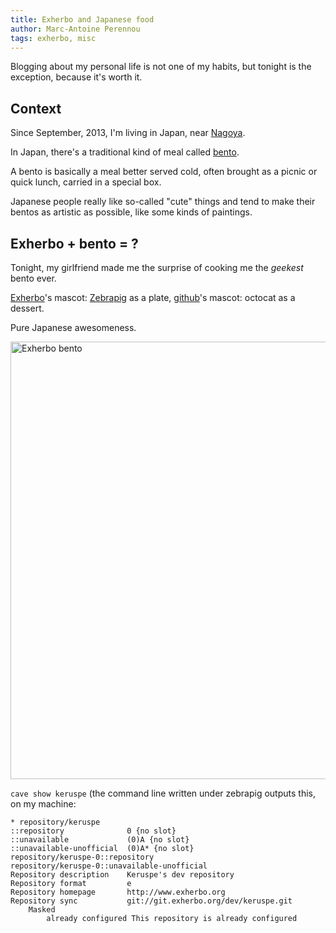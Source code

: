 ```yaml
---
title: Exherbo and Japanese food
author: Marc-Antoine Perennou
tags: exherbo, misc
---
```


Blogging about my personal life is not one of my habits, but tonight is the exception, because it's worth it.

## Context

Since September, 2013, I'm living in Japan, near [Nagoya](http://en.wikipedia.org/wiki/Nagoya).

In Japan, there's a traditional kind of meal called [bento](http://en.wikipedia.org/wiki/Bento).

A bento is basically a meal better served cold, often brought as a picnic or quick lunch, carried in a special box.

Japanese people really like so-called "cute" things and tend to make their bentos as artistic as possible, like some
kinds of paintings.

## Exherbo + bento = ?

Tonight, my girlfriend made me the surprise of cooking me the *geekest* bento ever.

[Exherbo](http://www.exherbo.org/)'s mascot: [Zebrapig](http://dev.exherbo.org/~zebrapig/) as a plate,
[github](https://github.com/)'s mascot: octocat as a dessert.

Pure Japanese awesomeness.

<img alt="Exherbo bento" src="http://www.imagination-land.org/files/bento.jpg" style="width: 50em;" />

`cave show keruspe` (the command line written under zebrapig outputs this, on my machine:

    * repository/keruspe
    ::repository              0 {no slot}
    ::unavailable             (0)A {no slot}
    ::unavailable-unofficial  (0)A* {no slot}
    repository/keruspe-0::repository
    repository/keruspe-0::unavailable-unofficial
    Repository description    Keruspe's dev repository
    Repository format         e
    Repository homepage       http://www.exherbo.org
    Repository sync           git://git.exherbo.org/dev/keruspe.git
        Masked
            already configured This repository is already configured

